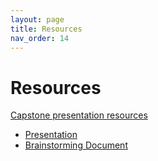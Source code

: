```yaml
---
layout: page
title: Resources
nav_order: 14
---
```


# Resources

[Capstone presentation resources](https://drive.google.com/drive/u/2/folders/1V0T1c849VefwL9CacuOkDlxc4mpqO8RS)

* [Presentation](https://docs.google.com/presentation/d/1YXBAUMD70tAVzibEFQUKoiN7xl-Um6yIt25Hxxhmq5I/edit#slide=id.g274853ce8c0_2_95)
* [Brainstorming Document](https://docs.google.com/document/d/180PCk9t5bYAyBtPwDXePLUJLg5CUvn9O8yQXZ9hrgdg/edit)